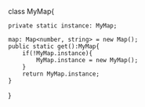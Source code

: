class MyMap{
   
    private static instance: MyMap; 
   
    map: Map<number, string> = new Map();
    public static get():MyMap{
        if(!MyMap.instance){
            MyMap.instance = new MyMap();
        }
        return MyMap.instance;
    }

}